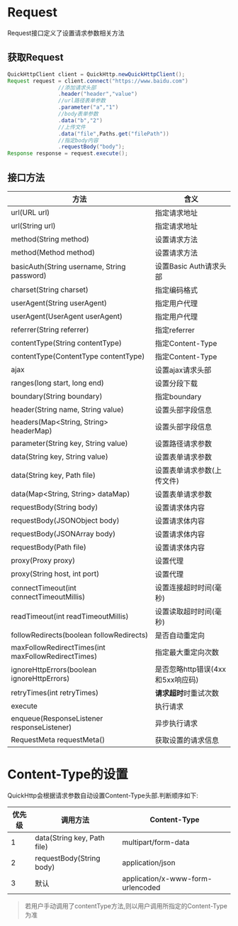 # Request

Request接口定义了设置请求参数相关方法

## 获取Request

```java
QuickHttpClient client = QuickHttp.newQuickHttpClient();
Request request = client.connect("https://www.baidu.com")
                //添加请求头部
                .header("header","value")
                //url路径表单参数
                .parameter("a","1")
                //body表单参数
                .data("b","2")
                //上传文件
                .data("file",Paths.get("filePath"))
                //指定body内容
                .requestBody("body");
Response response = request.execute();
```

## 接口方法

|方法|含义|
|---|---|
|url(URL url)|指定请求地址|
|url(String url)|指定请求地址|
|method(String method)|设置请求方法|
|method(Method method)|设置请求方法|
|basicAuth(String username, String password)|设置Basic Auth请求头部|
|charset(String charset)|指定编码格式|
|userAgent(String userAgent)|指定用户代理|
|userAgent(UserAgent userAgent)|指定用户代理|
|referrer(String referrer)|指定referrer|
|contentType(String contentType)|指定Content-Type|
|contentType(ContentType contentType)|指定Content-Type|
|ajax|设置ajax请求头部|
|ranges(long start, long end)|设置分段下载|
|boundary(String boundary)|指定boundary|
|header(String name, String value)|设置头部字段信息|
|headers(Map<String, String> headerMap)|设置头部字段信息|
|parameter(String key, String value)|设置路径请求参数|
|data(String key, String value)|设置表单请求参数|
|data(String key, Path file)|设置表单请求参数(上传文件)|
|data(Map<String, String> dataMap)|设置表单请求参数|
|requestBody(String body)|设置请求体内容|
|requestBody(JSONObject body)|设置请求体内容|
|requestBody(JSONArray body)|设置请求体内容|
|requestBody(Path file)|设置请求体内容|
|proxy(Proxy proxy)|设置代理|
|proxy(String host, int port)|设置代理|
|connectTimeout(int connectTimeoutMillis)|设置连接超时时间(毫秒)|
|readTimeout(int readTimeoutMillis)|设置读取超时时间(毫秒)|
|followRedirects(boolean followRedirects)|是否自动重定向|
|maxFollowRedirectTimes(int maxFollowRedirectTimes)|指定最大重定向次数|
|ignoreHttpErrors(boolean ignoreHttpErrors)|是否忽略http错误(4xx和5xx响应码)|
|retryTimes(int retryTimes)|**请求超时**时重试次数|
|execute|执行请求|
|enqueue(ResponseListener responseListener)|异步执行请求|
|RequestMeta requestMeta()|获取设置的请求信息|

# Content-Type的设置

QuickHttp会根据请求参数自动设置Content-Type头部.判断顺序如下:

|优先级|调用方法|Content-Type|
|---|---|---|
|1|data(String key, Path file)|multipart/form-data|
|2|requestBody(String body)|application/json|
|3|默认|application/x-www-form-urlencoded|

> 若用户手动调用了contentType方法,则以用户调用所指定的Content-Type为准